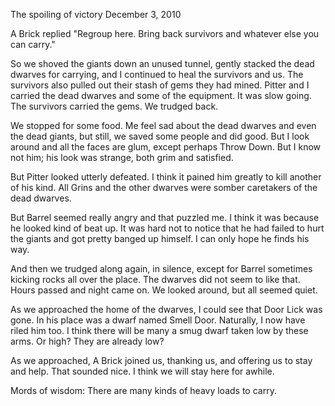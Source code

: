 The spoiling of victory
December 3, 2010

A Brick replied  "Regroup here. Bring back survivors and whatever else you can carry."

So we shoved the giants down an unused tunnel, gently stacked the dead dwarves for carrying, and I continued to heal the survivors and us. The survivors also pulled out their stash of gems they had mined. Pitter and I carried the dead dwarves and some of the equipment. It was slow going. The survivors carried the gems.  We trudged back.

We stopped for some food. Me feel sad about the dead dwarves and even the dead giants, but still, we saved some people and did good. But I look around and all the faces are glum, except perhaps Throw Down. But I know not him; his look was strange, both grim and satisfied.

But Pitter looked utterly defeated. I think it pained him greatly to kill another of his kind. All Grins and the other dwarves were somber caretakers of the dead dwarves.

But Barrel seemed really angry and that puzzled me. I think it was because he looked kind of beat up. It was hard not to notice that he had failed to hurt the giants and got pretty banged up himself.  I can only hope he finds his way.

And then we trudged along again, in silence, except for Barrel sometimes kicking rocks all over the place. The dwarves did not seem to like that. Hours passed and night came on. We looked around, but all seemed quiet.

As we approached the home of the dwarves, I could see that Door Lick was gone. In his place was a dwarf named Smell Door. Naturally, I now have riled him too. I think there will be many a smug dwarf taken low by these arms. Or high? They are already low?

As we approached, A Brick joined us, thanking us, and offering us to stay and help. That sounded nice. I think we will stay here for awhile.

Mords of wisdom: There are many kinds of heavy loads to carry.